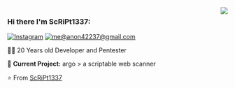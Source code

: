 <img align='right' src="https://github-readme-stats.vercel.app/api?username=ScRiPt1337&show_icons=true">

### Hi there I'm ScRiPt1337:

[![Instagram](https://img.shields.io/static/v1?label=Instagram&message=%20&color=orange&logo=Instagram&style=flat-square&logoColor=white)](https://www.instagram.com/script_1337x/)
[![me@anon42237@gmail.com](https://img.shields.io/static/v1?label=me@ScRiPt1337&message=%20&color=red&logo=gmail&style=flat-square&logoColor=white)](mailto:anon42237@gmail.com)
  
  
👨‍💻 20 Years old Developer and Pentester 

🚧 **Current Project:** argo > a scriptable web scanner

⭐️ From [ScRiPt1337](https://github.com/ScRiPt1337)


